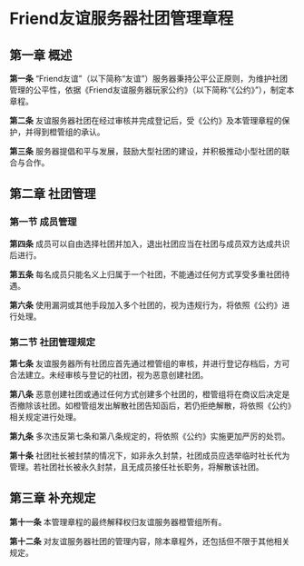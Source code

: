 # Friend友谊服务器社团管理章程

## 第一章 概述

**第一条** “Friend友谊”（以下简称“友谊”）服务器秉持公平公正原则，为维护社团管理的公平性，依据《Friend友谊服务器玩家公约》（以下简称“《公约》”），制定本章程。

**第二条** 友谊服务器社团在经过审核并完成登记后，受《公约》及本管理章程的保护，并得到橙管组的承认。

**第三条** 服务器提倡和平与发展，鼓励大型社团的建设，并积极推动小型社团的联合与合作。

## 第二章 社团管理

### 第一节 成员管理

**第四条** 成员可以自由选择社团并加入，退出社团应当在社团与成员双方达成共识后进行。

**第五条** 每名成员只能名义上归属于一个社团，不能通过任何方式享受多重社团待遇。

**第六条** 使用漏洞或其他手段加入多个社团的，视为违规行为，将依照《公约》进行处理。

### 第二节 社团管理规定

**第七条** 友谊服务器所有社团应首先通过橙管组的审核，并进行登记存档后，方可合法建立。未经审核与登记的社团，视为恶意创建社团。

**第八条** 恶意创建社团或通过任何方式创建多个社团的，橙管组将在商议后决定是否撤除该社团。如橙管组发出解散社团告知函后，若仍拒绝解散，将依照《公约》相关规定进行处理。

**第九条** 多次违反第七条和第八条规定的，将依照《公约》实施更加严厉的处罚。

**第十条** 社团社长被封禁的情况下，如非永久封禁，社团成员应选举临时社长代为管理。若社团社长被永久封禁，且无成员接任社长职务，将解散该社团。

## 第三章 补充规定

**第十一条** 本管理章程的最终解释权归友谊服务器橙管组所有。

**第十二条** 对友谊服务器社团的管理内容，除本章程外，还包括但不限于其他相关规定。
